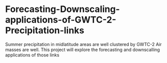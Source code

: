 # Forecasting-Downscaling-applications-of-GWTC-2-Precipitation-links

Summer precipitation in midlatitude areas are well clustered by GWTC-2 Air masses are well.
This project will explore the forecasting and downscalling applications of those links
